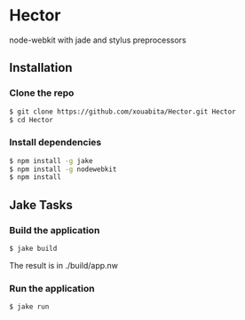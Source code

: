 Hector
======

node-webkit with jade and stylus preprocessors

## Installation

### Clone the repo

```bash
$ git clone https://github.com/xouabita/Hector.git Hector
$ cd Hector
```

### Install dependencies

```bash
$ npm install -g jake
$ npm install -g nodewebkit
$ npm install
```

## Jake Tasks

### Build the application

```bash
$ jake build
```

The result is in ./build/app.nw

### Run the application

```bash
$ jake run
```
